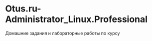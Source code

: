 <h1>Otus.ru-Administrator_Linux.Professional</h1>
<ur>
<p>Домашние задания и лабораторные работы по курсу</p>

